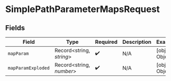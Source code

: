 # SimplePathParameterMapsRequest


## Fields

| Field                    | Type                     | Required                 | Description              | Example                  |
| ------------------------ | ------------------------ | ------------------------ | ------------------------ | ------------------------ |
| `mapParam`               | Record<string, *string*> | :heavy_check_mark:       | N/A                      | [object Object]          |
| `mapParamExploded`       | Record<string, *number*> | :heavy_check_mark:       | N/A                      | [object Object]          |